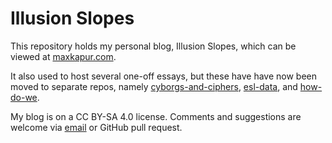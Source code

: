 # Illusion Slopes

This repository holds my personal blog, Illusion Slopes, which can be viewed at [maxkapur.com](https://maxkapur.com).

It also used to host several one-off essays, but these have have now been moved to separate repos, namely [cyborgs-and-ciphers](https://github.com/maxkapur/cyborgs-and-ciphers), [esl-data](https://github.com/maxkapur/esl-data), and [how-do-we](https://github.com/maxkapur/how-do-we).

My blog is on a CC BY-SA 4.0 license. Comments and suggestions are welcome via [email](mailto:max@maxkapur.com) or GitHub pull request.
